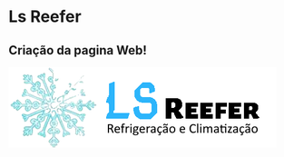#  Ls Reefer
## Criação  da  pagina Web!


![logo da ls Reefer](https://github.com/mauriciogirardi/jobLsReefer/blob/master/logo1.png)
